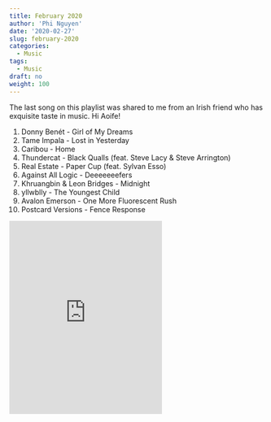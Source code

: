 ```yaml
---
title: February 2020
author: 'Phi Nguyen'
date: '2020-02-27'
slug: february-2020
categories:
  - Music
tags:
  - Music
draft: no
weight: 100
---
```


The last song on this playlist was shared to me from an Irish friend who has
exquisite taste in music. Hi Aoife!

1. Donny Benét - Girl of My Dreams
2. Tame Impala - Lost in Yesterday
3. Caribou - Home
4. Thundercat - Black Qualls (feat. Steve Lacy & Steve Arrington)
5. Real Estate - Paper Cup (feat. Sylvan Esso)
6. Against All Logic - Deeeeeeefers
7. Khruangbin & Leon Bridges - Midnight
8. yllwblly - The Youngest Child
9. Avalon Emerson - One More Fluorescent Rush
10. Postcard Versions - Fence Response

<iframe src="https://open.spotify.com/embed/playlist/6MhMwYNAKAFCz3SjHgUAlf" width="300" height="380" frameborder="0" allowtransparency="true" allow="encrypted-media"></iframe>
